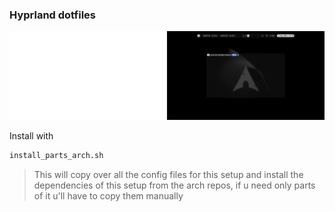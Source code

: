 ### Hyprland dotfiles

![screenshot](screenshot.png)

Install with

```bash
install_parts_arch.sh
```

> This will copy over all the config files for this setup and install the
> dependencies of this setup from the arch repos, if
> u need only parts of it u'll have to copy them manually
